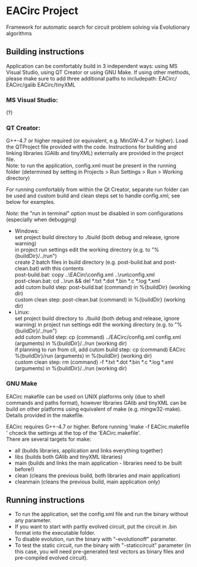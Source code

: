 # EACirc Project

Framework for automatic search for circuit problem solving via Evolutionary algorithms

## Building instructions

Application can be comfortably build in 3 independent ways: using MS Visual Studio, using QT Creator or using GNU Make. If using other methods, please make sure to add three additional paths to includepath: EACirc/ EACirc/galib EACirc/tinyXML

### MS Visual Studio:

(?)

### QT Creator:

G++-4.7 or higher required (or equivalent, e.g. MinGW-4.7 or higher). Load the QTProject file provided with the code. Instructions for building and linking libraries (GAlib and tinyXML) externally are provided in the project file.  
Note: to run the application, config.xml must be present in the running folder (determined by setting in Projects > Run Settings > Run > Working directory)

For running comfortably from within the Qt Creator, separate run folder can be used and custom build and clean steps set to handle config.xml, see below for examples.

_Note:_ the "run in terminal" option must be disabled in som configurations (especially when debugging)

* Windows:  
    set project build directory to ./build (both debug and release, ignore warning)  
    in project run settings edit the working directory (e.g. to "%{buildDir}/../run")  
    create 2 batch files in build directory (e.g. post-build.bat and post-clean.bat) with this contents  
    post-build.bat: copy ..\EACirc\config.xml ..\run\config.xml  
    post-clean.bat: cd ..\run && del *.txt *.dot *.bin *.c *.log *.xml  
    add cutom build step: post-build.bat (command) in %{buildDir} (working dir)   
    custom clean step: post-clean.bat (command) in %{buildDir} (working dir)
* Linux:  
    set project build directory to ./build (both debug and release, ignore warning)
    in project run settings edit the working directory (e.g. to "%{buildDir}/../run")  
    add cutom build step: cp (command) ../EACirc/config.xml config.xml (arguments) in %{buildDir}/../run (working dir)  
    if planning to run from cli, add cutom build step: cp (command) EACirc %{buildDir}/run (arguments) in %{buildDir} (working dir)  
    custom clean step: rm (command) -f *.txt *.dot *.bin *.c *.log *.xml (arguments) in %{buildDir}/../run (working dir)

### GNU Make

EACirc makefile can be used on UNIX platforms only (due to shell commands and paths format), however libraries GAlib and tinyXML can be build on other platforms using equivalent of make (e.g. mingw32-make). Details provided in the makefile.

EACirc requires G++-4.7 or higher. Before running 'make -f EACirc.makefile <target>' chceck the settings at the top of the 'EACirc.makefile'.  
There are several targets for make:

* all        (builds libraries, application and links everything together)
* libs       (builds both GAlib and tinyXML libraries)
* main       (builds and links the main application - libraries need to be built before!)
* clean      (cleans the previous build, both libraries and main application)
* cleanmain  (cleans the previous build, main application only)

## Running instructions

* To run the application, set the config.xml file and run the binary without any parameter.
* If you want to start with partly evolved circuit, put the circuit in .bin format into the executable folder.
* To disable evolution, run the binary with "-evolutionoff" parameter.
* To test the static circuit, run the binary with "-staticcircuit" parameter (in this case, you will need pre-generated test vectors as binary files and pre-compiled evolved circuit).
